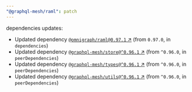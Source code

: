```yaml
---
"@graphql-mesh/raml": patch
---
```

dependencies updates:
  - Updated dependency [`@omnigraph/raml@0.97.1` ↗︎](https://www.npmjs.com/package/@omnigraph/raml/v/0.97.1) (from `0.97.0`, in `dependencies`)
  - Updated dependency [`@graphql-mesh/store@^0.96.1` ↗︎](https://www.npmjs.com/package/@graphql-mesh/store/v/0.96.1) (from `^0.96.0`, in `peerDependencies`)
  - Updated dependency [`@graphql-mesh/types@^0.96.1` ↗︎](https://www.npmjs.com/package/@graphql-mesh/types/v/0.96.1) (from `^0.96.0`, in `peerDependencies`)
  - Updated dependency [`@graphql-mesh/utils@^0.96.1` ↗︎](https://www.npmjs.com/package/@graphql-mesh/utils/v/0.96.1) (from `^0.96.0`, in `peerDependencies`)
